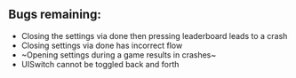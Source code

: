 Bugs remaining:
------

- Closing the settings via done then pressing leaderboard leads to a crash
- Closing settings via done has incorrect flow
- ~Opening settings during a game results in crashes~
- UISwitch cannot be toggled back and forth

